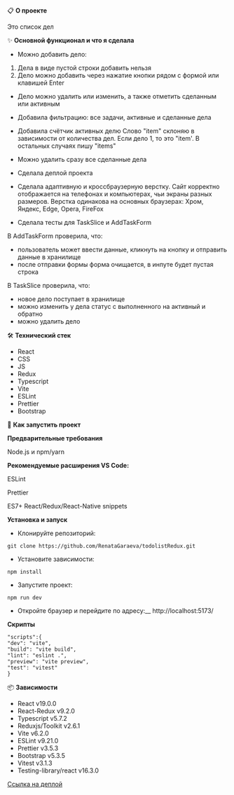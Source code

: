 📋 **О проекте**

Это список дел

✨ **Основной функционал и что я сделала**

- Можно добавить дело:

1. Дела в виде пустой строки добавить нельзя
2. Дело можно добавить через нажатие кнопки рядом с формой или клавишей Enter

- Дело можно удалить или изменить, а также отметить сделанным или активным
- Добавила фильтрацию: все задачи, активные и сделанные дела
- Добавила счётчик активных делю Слово "item" склоняю в зависимости от количества дел. Если дело 1, то это "item'. В остальных случаях пишу "items"
- Можно удалить сразу все сделанные дела
- Сделала деплой проекта
- Сделала адаптивную и кроссбраузерную верстку. Сайт корректно отображается на телефонах и компьютерах, чьи экраны разных размеров.
  Верстка одинакова на основных браузерах: Хром, Яндекс, Edge, Opera, FireFox

- Сделала тесты для TaskSlice и AddTaskForm

В AddTaskForm проверила, что:
- пользователь может ввести данные, кликнуть на кнопку и отправить данные в хранилище
- после отправки формы форма очищается, в инпуте будет пустая строка

В TaskSlice проверила, что:
- новое дело поступает в хранилище
- можно изменить у дела статус с выполненного на активный и обратно
- можно удалить дело

🛠 **Технический стек**

- React
- CSS
- JS
- Redux
- Typescript
- Vite
- ESLint
- Prettier
- Bootstrap

🚀 **Как запустить проект**

**Предварительные требования**

Node.js и npm/yarn

**Рекомендуемые расширения VS Code:**

ESLint

Prettier

ES7+ React/Redux/React-Native snippets

**Установка и запуск**

- Клонируйте репозиторий:

```
git clone https://github.com/RenataGaraeva/todolistRedux.git
```

- Установите зависимости:

```
npm install
```

- Запустите проект:

```
npm run dev
```

- Откройте браузер и перейдите по адресу:\_\_
  http://localhost:5173/

**Скрипты**

```
"scripts":{
"dev": "vite",
"build": "vite build",
"lint": "eslint .",
"preview": "vite preview",
"test": "vitest"
}
```

📦 **Зависимости**

- React v19.0.0
- React-Redux v9.2.0
- Typescript v5.7.2
- Reduxjs/Toolkit v2.6.1
- Vite v6.2.0
- ESLint v9.21.0
- Prettier v3.5.3
- Bootstrap v5.3.5
- Vitest v3.1.3
- Testing-library/react v16.3.0

[Ссылка на деплой](https://todolist-redux-seven.vercel.app/)
